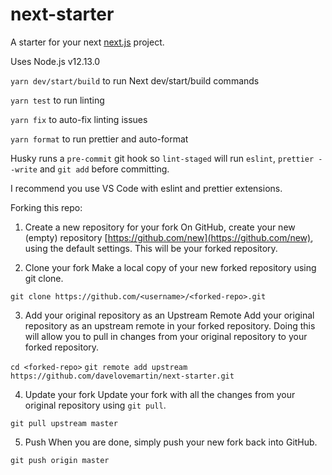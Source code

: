 # next-starter

A starter for your next [next.js](https://nextjs.org/) project.

Uses Node.js v12.13.0

`yarn dev/start/build` to run Next dev/start/build commands

`yarn test` to run linting

`yarn fix` to auto-fix linting issues

`yarn format` to run prettier and auto-format

Husky runs a `pre-commit` git hook so `lint-staged` will run `eslint`, `prettier --write` and `git add` before committing.

I recommend you use VS Code with eslint and prettier extensions.

Forking this repo:

1. Create a new repository for your fork
On GitHub, create your new (empty) repository [https://github.com/new](https://github.com/new), using the default settings. This will be your forked repository.

2. Clone your fork
Make a local copy of your new forked repository using git clone.

`git clone https://github.com/<username>/<forked-repo>.git`

3. Add your original repository as an Upstream Remote
Add your original repository as an upstream remote in your forked repository. Doing this will allow you to pull in changes from your original repository to your forked repository.

`cd <forked-repo>`
`git remote add upstream https://github.com/davelovemartin/next-starter.git`

4. Update your fork
Update your fork with all the changes from your original repository using `git pull`.

`git pull upstream master`

5. Push
When you are done, simply push your new fork back into GitHub.

`git push origin master`
